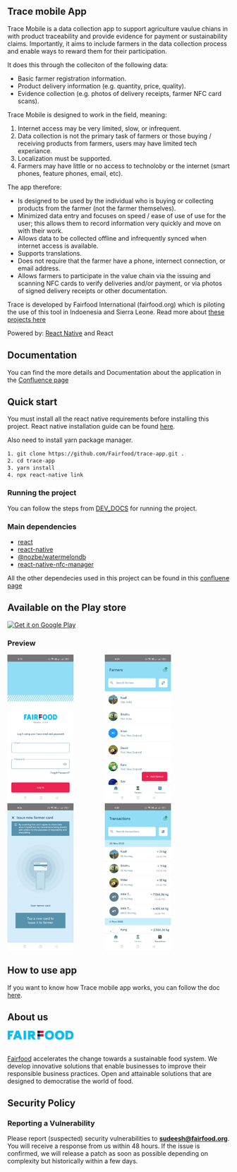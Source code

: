 ## Trace mobile App

Trace Mobile is a data collection app to support agriculture vaulue chians in with product traceability and provide evidence for payment or sustainability claims.  Importantly, it aims to include farmers in the data collection process and enable ways to reward them for their participation.

It does this through the colleciton of the following data:
  * Basic farmer registration information.
  * Product delivery information (e.g. quantity, price, quality).
  * Evidence collection (e.g. photos of delivery receipts, farmer NFC card scans).
  
Trace Mobile is designed to work in the field, meaning:
  1. Internet access may be very limited, slow, or infrequent.
  2. Data collection is not the primary task of farmers or those buying / receiving products from farmers, users may have limited tech experiance.
  3. Localization must be supported.
  4. Farmers may have little or no access to technoloby or the internet (smart phones, feature phones, email, etc).
  
The app therefore:
  * Is designed to be used by the individual who is buying or collecting products from the farmer (not the farmer themselves).
  * Minimized data entry and focuses on speed / ease of use of use for the user; this allows them to record information very quickly and move on with their work.
  * Allows data to be collected offline and infrequently synced when internet access is available.
  * Supports translations.
  * Does not require that the farmer have a phone, internect connection, or email address.
  * Allows farmers to participate in the value chain via the issuing and scanning NFC cards to verify deliveries and/or payment, or via photos of signed delivery receipts or other documentation.
  
Trace is developed by Fairfood International (fairfood.org) which is piloting the use of this tool in Indoenesia and Sierra Leone.  Read more about [these projects here][resources]

Powered by: [React Native][react_native_setup] and React


## Documentation
You can find the more details and Documentation about the application in the [Confluence page][documentation]


## Quick start

You must install all the react native requirements before installing this project.
React native installation guide can be found [here][react_native_setup].

Also need to install yarn package manager.

```
1. git clone https://github.com/Fairfood/trace-app.git .
2. cd trace-app
3. yarn install
4. npx react-native link
```

### Running the project

You can follow the steps from [DEV_DOCS](DEV_DOCS.md) for running the project.

### Main dependencies

- [react](https://github.com/facebook/react)
- [react-native](https://github.com/facebook/react-native)
- [@nozbe/watermelondb](https://github.com/Nozbe/WatermelonDB)
- [react-native-nfc-manager](https://github.com/revtel/react-native-nfc-manager)

All the other dependecies used in this project can be found in this [confluene page][packages]


## Available on the Play store

<a href='https://play.google.com/store/apps/details?id=com.fairfood_collector'><img alt='Get it on Google Play' src='https://play.google.com/intl/en_us/badges/images/generic/en_badge_web_generic.png' height='80px'/></a>


### Preview

<img alt="This is an image" src="screenshot/login.jpg" width="150" />
&nbsp;&nbsp;&nbsp;&nbsp;&nbsp;&nbsp;&nbsp;&nbsp;&nbsp;&nbsp;&nbsp;&nbsp;&nbsp;&nbsp;&nbsp;&nbsp;

<img alt="This is an image" src="screenshot/farmers.jpg" width="150" /> 
&nbsp;&nbsp;&nbsp;&nbsp;&nbsp;&nbsp;&nbsp;&nbsp;&nbsp;&nbsp;&nbsp;&nbsp;&nbsp;&nbsp;&nbsp;&nbsp;

<img alt="This is an image" src="screenshot/issue_card.jpg" width="150" />
&nbsp;&nbsp;&nbsp;&nbsp;&nbsp;&nbsp;&nbsp;&nbsp;&nbsp;&nbsp;&nbsp;&nbsp;&nbsp;&nbsp;&nbsp;&nbsp;

<img alt="This is an image" src="screenshot/transactions.jpg" width="150" />
&nbsp;&nbsp;&nbsp;&nbsp;&nbsp;&nbsp;&nbsp;&nbsp;&nbsp;&nbsp;&nbsp;&nbsp;&nbsp;&nbsp;&nbsp;&nbsp;
<br>


## How to use app

If you want to know how Trace mobile app works, you can follow the doc [here][how_it_works].


## About us

<img alt="This is an image" src="screenshot/fairfood_logo.png" width="150" />
&nbsp;&nbsp;&nbsp;&nbsp;&nbsp;&nbsp;&nbsp;&nbsp;&nbsp;&nbsp;&nbsp;&nbsp;&nbsp;&nbsp;&nbsp;&nbsp;
<br><br>

[Fairfood][fairfood] accelerates the change towards a sustainable food system. We develop innovative solutions that enable businesses to improve their responsible business practices. Open and attainable solutions that are designed to democratise the world of food.

## Security Policy

### Reporting a Vulnerability
Please report (suspected) security vulnerabilities to
**[sudeesh@fairfood.org](mailto:sudeesh@fairfood.org)**. You will receive a response from
us within 48 hours. If the issue is confirmed, we will release a patch as soon
as possible depending on complexity but historically within a few days.


[documentation]: https://fairfood.atlassian.net/l/cp/4B832Mzw
[react_native_setup]: https://reactnative.dev/docs/environment-setup
[packages]: https://fairfood.atlassian.net/l/cp/UHK9UBx0
[how_it_works]: https://fairfood.atlassian.net/wiki/spaces/THD/pages/24543453/Help+Centre
[fairfood]: https://fairfood.org/
[resources]: https://fairfood.org/en/resources/fairfood-farmer-cards-trace-transactions/
